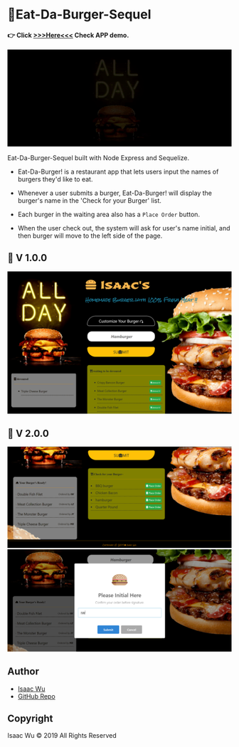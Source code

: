 # 🍔Eat-Da-Burger-Sequel

####   :point_right: Click  **[>>>Here<<<](https://dashboard.heroku.com/apps/eatdaburger2-iw)**  Check APP demo.

![concert](./public/assets/img/animate.gif)

Eat-Da-Burger-Sequel built with Node Express and Sequelize.
* Eat-Da-Burger! is a restaurant app that lets users input the names of burgers they'd like to eat.

* Whenever a user submits a burger, Eat-Da-Burger! will display the burger's name in the 'Check for your Burger' list.

* Each burger in the waiting area also has a `Place Order` button.

* When the user check out, the system will ask for user's name initial, and then burger will move to the left side of the page.

## 🍔 V 1.0.0
![concert](./public/assets/img/scn.png)

## 🍔 V 2.0.0
![concert](./public/assets/img/scn2.png)
![concert](./public/assets/img/scn3.png)

## Author
* [Isaac Wu](https://github.com/squall2046)
* [GitHub Repo](https://github.com/squall2046/Eat-Da-Burger-Sequel)

## Copyright
Isaac Wu © 2019 All Rights Reserved
